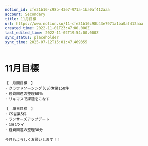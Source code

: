 ```yaml
---
notion_id: cfe31b16-c98b-43e7-971a-1ba0af412aaa
account: Secondary
title: 11月目標
url: https://www.notion.so/11-cfe31b16c98b43e7971a1ba0af412aaa
created_time: 2022-11-01T23:47:00.000Z
last_edited_time: 2022-11-02T19:54:00.000Z
sync_status: placeholder
sync_time: 2025-07-12T15:01:47.469355
---
```

# 11月目標

```plain text
【　月間目標　】
・クラウドソーシング(CS)営業150件
・経費関連の整理60％
・リキマスで課題をこなす

【　単日目標　】
・CS営業5件
・ランサーズアップデート
・1日1ツイ
・経費関連の整理30分

今月もよろしくお願いします！！
```